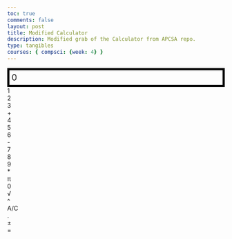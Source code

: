 ```yaml
---
toc: true
comments: false
layout: post
title: Modified Calculator
description: Modified grab of the Calculator from APCSA repo.
type: tangibles
courses: { compsci: {week: 4} }
---
```


<style>
  .calculator-output {
    /* calulator output 
      top bar shows the results of the calculator;
      result to take up the entirety of the first row;
      span defines 4 columns and 1 row
    */
    grid-column: span 4;
    grid-row: span 1;
  
    padding: 0.25em;
    font-size: 20px;
    border: 5px solid black;
  
    display: flex;
    align-items: center;
  }
</style>

<!-- Add a container for the animation -->
<div id="animation">
  <div class="calculator-container">
      <!--result-->
      <div class="calculator-output" id="output">0</div>
      <!--row 1-->
      <div class="calculator-number">1</div>
      <div class="calculator-number">2</div>
      <div class="calculator-number">3</div>
      <div class="calculator-operation">+</div>
      <!--row 2-->
      <div class="calculator-number">4</div>
      <div class="calculator-number">5</div>
      <div class="calculator-number">6</div>
      <div class="calculator-operation">-</div>
      <!--row 3-->
      <div class="calculator-number">7</div>
      <div class="calculator-number">8</div>
      <div class="calculator-number">9</div>
      <div class="calculator-operation">*</div>
      <!--row 4-->
      <div class="calculator-number">π</div>
      <div class="calculator-number">0</div>
      <div class="calculator-operation">√</div>
      <div class="calculator-operation">^</div>
      <!--row 5-->
      <div class="calculator-clear">A/C</div>
      <div class="calculator-number">.</div>
      <div class="calculator-operation">±</div>
      <div class="calculator-equals">=</div>
  </div>
</div>
<!-- JavaScript (JS) implementation of the calculator. -->
<script>
  // initialize important variables to manage calculations
  var firstNumber = null;
  var operator = null;
  var nextReady = true;
  // build objects containing key elements
  const output = document.getElementById("output");
  const numbers = document.querySelectorAll(".calculator-number");
  const operations = document.querySelectorAll(".calculator-operation");
  const clear = document.querySelectorAll(".calculator-clear");
  const equals = document.querySelectorAll(".calculator-equals"); 
  // Number buttons listener
  numbers.forEach(button => {
    button.addEventListener("click", function() {
      number(button.textContent);
    });
  });
  // Number action
  function number(value) {
    if (value != "." && value != "π") {
      if (nextReady == true) {
       output.innerHTML = value;
        if (value != "0") {
         nextReady = false;
       }
     } else {
       output.innerHTML = output.innerHTML + value;
     }
   } else {
      if (value == "π") {
        output.innerHTML = Math.PI.toFixed(4); // Set π to 3.1415
        nextReady = true;
     } else {
        if (output.innerHTML.indexOf(".") == -1) {
          output.innerHTML = output.innerHTML + value;
         nextReady = false;
        }
      }
    }
  }
  // Operation buttons listener
  operations.forEach(button => {
    button.addEventListener("click", function() {
      operation(button.textContent);
    });
  });
  function operation(choice) {
  if (choice === "±") {
    // Toggle the sign without changing the operator or firstNumber
    output.innerHTML = (-parseFloat(output.innerHTML)).toString();
    return;
  }
  if (firstNumber == null) {
    firstNumber = parseFloat(output.innerHTML);
    nextReady = true;
    operator = choice;
    return;
  }
  firstNumber = calculate(firstNumber, parseFloat(output.innerHTML));
  operator = choice;
  output.innerHTML = firstNumber.toString();
  nextReady = true;
}
  // Calculator
  function calculate (first, second) { // function to calculate the result of the equation
      let result = 0;
      switch (operator) {
          case "+":
              result = first + second;
              break;
          case "-":
              result = first - second;
              break;
          case "*":
              result = first * second;
              break;
          case "/":
              result = first / second;
              break;
          case "^":
              result = first ** second;
              break;
          case "√":
              result = first ** (1/second);
              break;
          default: 
              break;
      }
      return result;
  }
  // Equals button listener
  equals.forEach(button => {
    button.addEventListener("click", function() {
      equal();
    });
  });
  // Equal action
  function equal () { // function used when the equals button is clicked; calculates equation and displays it
      firstNumber = calculate(firstNumber, parseFloat(output.innerHTML));
      output.innerHTML = firstNumber.toString();
      nextReady = true;
  }
  // Clear button listener
  clear.forEach(button => {
    button.addEventListener("click", function() {
      clearCalc();
    });
  });
  // A/C action
  function clearCalc () { // clears calculator
      firstNumber = null;
      output.innerHTML = "0";
      nextReady = true;
  }
  // Listen for keyboard events
  document.addEventListener("keydown", function(event) {
  // Check which key was pressed
  const key = event.key;
  // Handle numbers (0-9) and decimal point
  if (/^[0-9]$/.test(key) || key === ".") {
    number(key);
  }
  // Handle Backspace key for delete
  if (key === "Backspace") {
    deleteLastCharacter();
  }
  });
  // Function to delete the last character
  function deleteLastCharacter() {
  const currentOutput = output.innerHTML;
  if (currentOutput.length > 1) {
    output.innerHTML = currentOutput.slice(0, -1);
  } else {
    output.innerHTML = "0";
    nextReady = true;
  }
}

</script>

<!-- 
Vanta animations just for fun, load JS onto the page
-->
<script src="{{site.baseurl}}/assets/js/three.r119.min.js"></script>
<script src="{{site.baseurl}}/assets/js/vanta.halo.min.js"></script>
<script src="{{site.baseurl}}/assets/js/vanta.birds.min.js"></script>
<script src="{{site.baseurl}}/assets/js/vanta.net.min.js"></script>
<script src="{{site.baseurl}}/assets/js/vanta.rings.min.js"></script>

<script>
// setup vanta scripts as functions
var vantaInstances = {
  halo: VANTA.HALO,
  birds: VANTA.BIRDS,
  net: VANTA.NET,
  rings: VANTA.RINGS
};

// obtain a random vanta function
var vantaInstance = vantaInstances[Object.keys(vantaInstances)[Math.floor(Math.random() * Object.keys(vantaInstances).length)]];

// run the animation
vantaInstance({
  el: "#animation",
  mouseControls: true,
  touchControls: true,
  gyroControls: false
});
</script>